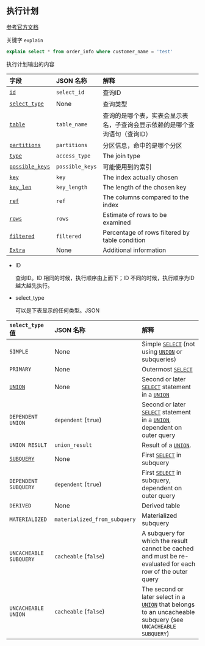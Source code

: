 ## 执行计划

[参考官方文档](https://dev.mysql.com/doc/refman/5.7/en/explain-output.html)

关键字 `explain`
```sql
explain select * from order_info where customer_name = 'test'
```

执行计划输出的内容

| 字段                                                         | JSON 名称       | 解释                                                         |
| :----------------------------------------------------------- | :-------------- | :----------------------------------------------------------- |
| [`id`](https://dev.mysql.com/doc/refman/5.7/en/explain-output.html#explain_id) | `select_id`     | 查询ID                                                       |
| [`select_type`](https://dev.mysql.com/doc/refman/5.7/en/explain-output.html#explain_select_type) | None            | 查询类型                                                     |
| [`table`](https://dev.mysql.com/doc/refman/5.7/en/explain-output.html#explain_table) | `table_name`    | 查询的是哪个表，实表会显示表名，子查询会显示依赖的是哪个查询语句（查询ID） |
| [`partitions`](https://dev.mysql.com/doc/refman/5.7/en/explain-output.html#explain_partitions) | `partitions`    | 分区信息，命中的是哪个分区                                   |
| [`type`](https://dev.mysql.com/doc/refman/5.7/en/explain-output.html#explain_type) | `access_type`   | The join type                                                |
| [`possible_keys`](https://dev.mysql.com/doc/refman/5.7/en/explain-output.html#explain_possible_keys) | `possible_keys` | 可能使用到的索引                                             |
| [`key`](https://dev.mysql.com/doc/refman/5.7/en/explain-output.html#explain_key) | `key`           | The index actually chosen                                    |
| [`key_len`](https://dev.mysql.com/doc/refman/5.7/en/explain-output.html#explain_key_len) | `key_length`    | The length of the chosen key                                 |
| [`ref`](https://dev.mysql.com/doc/refman/5.7/en/explain-output.html#explain_ref) | `ref`           | The columns compared to the index                            |
| [`rows`](https://dev.mysql.com/doc/refman/5.7/en/explain-output.html#explain_rows) | `rows`          | Estimate of rows to be examined                              |
| [`filtered`](https://dev.mysql.com/doc/refman/5.7/en/explain-output.html#explain_filtered) | `filtered`      | Percentage of rows filtered by table condition               |
| [`Extra`](https://dev.mysql.com/doc/refman/5.7/en/explain-output.html#explain_extra) | None            | Additional information                                       |

- ID

  查询ID。ID 相同的时候，执行顺序由上而下；ID 不同的时候，执行顺序为ID越大越先执行。

- select_type

  可以是下表显示的任何类型。JSON

| `select_type` 值                                             | JSON 名称                    | 解释                                                         |
| :----------------------------------------------------------- | :--------------------------- | :----------------------------------------------------------- |
| `SIMPLE`                                                     | None                         | Simple [`SELECT`](https://dev.mysql.com/doc/refman/5.7/en/select.html) (not using [`UNION`](https://dev.mysql.com/doc/refman/5.7/en/union.html) or subqueries) |
| `PRIMARY`                                                    | None                         | Outermost [`SELECT`](https://dev.mysql.com/doc/refman/5.7/en/select.html) |
| [`UNION`](https://dev.mysql.com/doc/refman/5.7/en/union.html) | None                         | Second or later [`SELECT`](https://dev.mysql.com/doc/refman/5.7/en/select.html) statement in a [`UNION`](https://dev.mysql.com/doc/refman/5.7/en/union.html) |
| `DEPENDENT UNION`                                            | `dependent` (`true`)         | Second or later [`SELECT`](https://dev.mysql.com/doc/refman/5.7/en/select.html) statement in a [`UNION`](https://dev.mysql.com/doc/refman/5.7/en/union.html), dependent on outer query |
| `UNION RESULT`                                               | `union_result`               | Result of a [`UNION`](https://dev.mysql.com/doc/refman/5.7/en/union.html). |
| [`SUBQUERY`](https://dev.mysql.com/doc/refman/5.7/en/optimizer-hints.html#optimizer-hints-subquery) | None                         | First [`SELECT`](https://dev.mysql.com/doc/refman/5.7/en/select.html) in subquery |
| `DEPENDENT SUBQUERY`                                         | `dependent` (`true`)         | First [`SELECT`](https://dev.mysql.com/doc/refman/5.7/en/select.html) in subquery, dependent on outer query |
| `DERIVED`                                                    | None                         | Derived table                                                |
| `MATERIALIZED`                                               | `materialized_from_subquery` | Materialized subquery                                        |
| `UNCACHEABLE SUBQUERY`                                       | `cacheable` (`false`)        | A subquery for which the result cannot be cached and must be re-evaluated for each row of the outer query |
| `UNCACHEABLE UNION`                                          | `cacheable` (`false`)        | The second or later select in a [`UNION`](https://dev.mysql.com/doc/refman/5.7/en/union.html) that belongs to an uncacheable subquery (see `UNCACHEABLE SUBQUERY`) |
